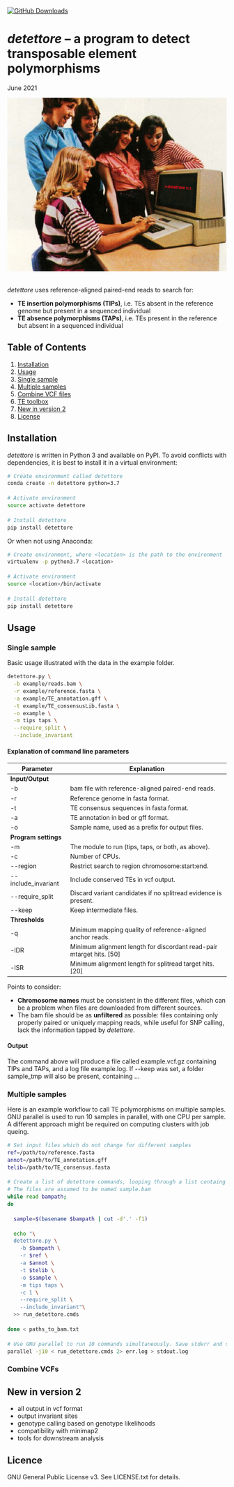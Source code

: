 [![GitHub Downloads](https://img.shields.io/github/downloads/cstritt/detettore/total.svg?style=social&logo=github&label=Download)](https://github.com/cstritt/detettore/releases)


*detettore* – a program to detect transposable element polymorphisms
====================================================================
June 2021

<img src="detettore_ad.png" alt="drawing" width="600"/>  

\
*detettore* uses reference-aligned paired-end reads to search for:

  - **TE insertion polymorphisms (TIPs)**, i.e. TEs absent in the
    reference genome but present in a sequenced individual
  - **TE absence polymorphisms (TAPs)**, i.e. TEs present in the
    reference but absent in a sequenced individual


## Table of Contents
1. [Installation](#install)
2. [Usage](#usage)
  1. [Single sample](#single)
  2. [Multiple samples](#multiple)
  3. [Combine VCF files](#combineVCFs)
3. [TE toolbox](#tools)
4. [New in version 2](#version)
5. [License](#license)




## <a name="install"></a>Installation
*detettore* is written in Python 3 and available on PyPI. To avoid conflicts
with dependencies, it is best to install it in a virtual environment:

``` bash
# Create environment called detettore
conda create -n detettore python=3.7

# Activate environment
source activate detettore

# Install detettore
pip install detettore

```
Or when not using Anaconda:
``` bash
# Create environment, where <location> is the path to the environment
virtualenv -p python3.7 <location>

# Activate environment
source <location>/bin/activate

# Install detettore
pip install detettore

```

## <a name="usage"></a>Usage


### <a name="single"></a>Single sample
Basic usage illustrated with the data in the example folder.

``` bash
detettore.py \
  -b example/reads.bam \
  -r example/reference.fasta \
  -a example/TE_annotation.gff \
  -t example/TE_consensusLib.fasta \
  -o example \
  -m tips taps \
  --require_split \
  --include_invariant

```

#### Explanation of command line parameters

| Parameter               | Explanation
|-                        |-
|**Input/Output**         |
|\-b                      | bam file with reference-aligned paired-end reads.
|\-r                      | Reference genome in fasta format.
|\-t                      | TE consensus sequences in fasta format.
|\-a                      | TE annotation in bed or gff format.
|\-o                      | Sample name, used as a prefix for output files.
|**Program settings**     |
|\-m                      | The module to run (tips, taps, or both, as above).
|\-c                      | Number of CPUs.
|\--region                | Restrict search to region chromosome:start:end.
|\--include_invariant     | Include conserved TEs in vcf output.
|\--require_split         | Discard variant candidates if no splitread evidence is present.
|\--keep                  | Keep intermediate files.
|**Thresholds**           |         
|\-q                      | Minimum mapping quality of reference-aligned anchor reads.
|\-lDR                    | Minimum alignment length for discordant read-pair mtarget hits. [50]
|\-lSR                    | Minimum alignment length for splitread target hits. [20]


Points to consider:
  - **Chromosome names** must be consistent in the different files, which can be a problem when files are downloaded from different sources.
  - The bam file should be as **unfiltered** as possible: files containing only properly paired or uniquely mapping reads, while useful for SNP calling, lack the information tapped by *detettore*.


#### Output
The command above will produce a file called example.vcf.gz containing TIPs and TAPs,
and a log file example.log. If --keep was set, a folder sample_tmp will also be present,
containing ...


### <a name="multiple"></a>Multiple samples
Here is an example workflow to call TE polymorphisms on multiple samples.
GNU parallel is used to run 10 samples in parallel, with one CPU per sample.
A different approach might be required on computing clusters with job queing.


``` bash
# Set input files which do not change for different samples
ref=/path/to/reference.fasta
annot=/path/to/TE_annotation.gff
telib=/path/to/TE_consensus.fasta

# Create a list of detettore commands, looping through a list containg paths to bam files.
# The files are assumed to be named sample.bam
while read bampath;
do

  sample=$(basename $bampath | cut -d'.' -f1)

  echo "\
  detettore.py \
    -b $bampath \
    -r $ref \
    -a $annot \
    -t $telib \
    -o $sample \
    -m tips taps \
    -c 1 \
    --require_split \
    --include_invariant"\
  >> run_detettore.cmds

done < paths_to_bam.txt

# Use GNU parallel to run 10 commands simultaneously. Save stderr and stdout to log files.
parallel -j10 < run_detettore.cmds 2> err.log > stdout.log

```

### <a name="combineVCFs"></a>Combine VCFs






## <a name="version"></a>**New in version 2**
- all output in vcf format
- output invariant sites
- genotype calling based on genotype likelihoods
- compatibility with minimap2
- tools for downstream analysis

## <a name="licence"></a>Licence
GNU General Public License v3. See LICENSE.txt for details.
